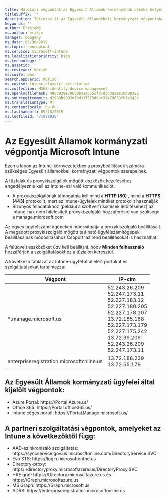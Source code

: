 ```yaml
---
title: Hálózati végpontok az Egyesült Államok kormányának üzembe helyezéséhez – Microsoft Intune
titleSuffix: ''
description: Tekintse át az Egyesült államokbeli kormányzati végpontokat az Intune-ban.
keywords: ''
author: ErikjeMS
ms.author: erikje
manager: dougeby
ms.date: 05/30/2019
ms.topic: conceptual
ms.service: microsoft-intune
ms.localizationpriority: high
ms.technology: ''
ms.assetid: ''
ms.reviewer: kerimh
ms.suite: ems
search.appverid: MET150
ms.custom: intune-classic; get-started
ms.collection: M365-identity-device-management
ms.openlocfilehash: 490c939e79659baac655cfd7d3d3a2ee10d98382
ms.sourcegitcommit: d2989b9992d10d133573d9bc31479659fb7e242c
ms.translationtype: MT
ms.contentlocale: hu-HU
ms.lasthandoff: 09/18/2019
ms.locfileid: "71079936"
---
```

# <a name="us-government-endpoints-for-microsoft-intune"></a>Az Egyesült Államok kormányzati végpontja Microsoft Intune

Ezen a lapon az Intune-környezetekben a proxybeállítások számára szükséges Egyesült államokbeli kormányzati végpontok szerepelnek.

A tűzfalak és proxykiszolgálók mögötti eszközök kezeléséhez engedélyeznie kell az Intune-nal való kommunikációt.

- A proxykiszolgálónak támogatnia kell mind a **HTTP (80)** , mind a **HTTPS (443)** protokollt, mert az Intune-ügyfelek mindkét protokollt használják
- Bizonyos feladatokhoz (például a szoftverfrissítések letöltéséhez) az Intune-nak nem hitelesített proxykiszolgáló-hozzáférésre van szüksége a manage.microsoft.com

Az egyes ügyfélszámítógépeken módosíthatja a proxykiszolgáló beállításait. A megadott proxykiszolgáló mögött található ügyfélszámítógépek beállításainak módosításához Csoportházirend beállításokat is használhat.

A felügyelt eszközöket úgy kell beállítani, hogy **Minden felhasználó** hozzáférjen a szolgáltatásokhoz a tűzfalon keresztül.

A következő táblázat az Intune-ügyfél által elért portokat és szolgáltatásokat tartalmazza:

|**Végpont**|**IP-cím**|
|---------------------|-----------|
|*.manage.microsoft.us | 52.243.26.209 <br> 52.247.173.11 <br> 52.227.183.12 <br>52.227.180.205 <br> 52.227.178.107 <br> 13.72.185.168 <br> 52.227.173.179 <br> 52.227.175.242 <br> 13.72.39.209 <br> 52.243.26.209 <br> 52.247.173.11 |
| enterpriseregistration.microsoftonline.us | 13.72.188.239 <br> 13.72.55.179 |

## <a name="us-government-customer-designated-endpoints"></a>Az Egyesült Államok kormányzati ügyfelei által kijelölt végpontok:
- Azure Portal: https:\//Portal.Azure.us/ 
- Office 365: https:\//Portal.office365.us/ 
- Intune céges portál: https:\//Portal.Manage.microsoft.us/ 

## <a name="partner-service-endpoints-that-intune-depends-on"></a>A partneri szolgáltatási végpontok, amelyeket az Intune a következőktől függ:
- AAD-szinkronizáló szolgáltatás: https:\//syncservice.gov.us.microsoftonline.com/DirectoryService.SVC
- Evo STS: https:\//login.microsoftonline.us
- Directory-proxy: https\/:/directoryproxy.microsoftazure.us/DirectoryProxy.SVC
- HRE gráf: https:\//Directory.microsoftazure.us és https:\//Graph.microsoftazure.us
- MS Graph: https:\//Graph.microsoft.us
- ADRS: https:\//enterpriseregistration.microsoftonline.us
